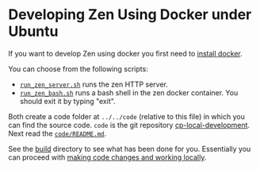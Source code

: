 Developing Zen Using Docker under Ubuntu
========================================

If you want to develop Zen using docker you first need to [install docker](..).

You can choose from the following scripts:

- [`run_zen_server.sh`](./run_zen_server.sh) runs the zen HTTP server.
- [`run_zen_bash.sh`](./run_zen_bash.sh) runs a bash shell in the zen docker container. You should exit it by typing "exit".

Both create a code folder at `../../code` (relative to this file) in which you can find the source code. `code` is the git repository [cp-local-development](https://github.com/CoderDojo/cp-local-development). Next read the [`code/README.md`](https://github.com/CoderDojo/cp-local-development/blob/master/README.md). 

See the [build](../build) directory to see what has been done for you. Essentially you can proceed with [making code changes and working locally](https://github.com/CoderDojo/cp-local-development/blob/master/README.md#making-code-changes-and-working-locally).
